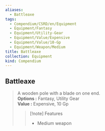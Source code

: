 ```yaml
---
aliases:
  - Battleaxe
tags:
  - Compendium/CSRD/en/Equipment
  - Equipment/Fantasy
  - Equipment/Utility-Gear
  - Equipment/Value/Expensive
  - Equipment/Value/10-Gp
  - Equipment/Weapon/Medium
title: Battleaxe
collection: Equipment
kind: Compendium
---
```

## Battleaxe  
  
>A wooden pole with a blade on one end.  
> **Options :** Fantasy, Utility Gear  
> **Value :** Expensive, 10 Gp  
>>[!note] Features  
>> - Medium weapon
